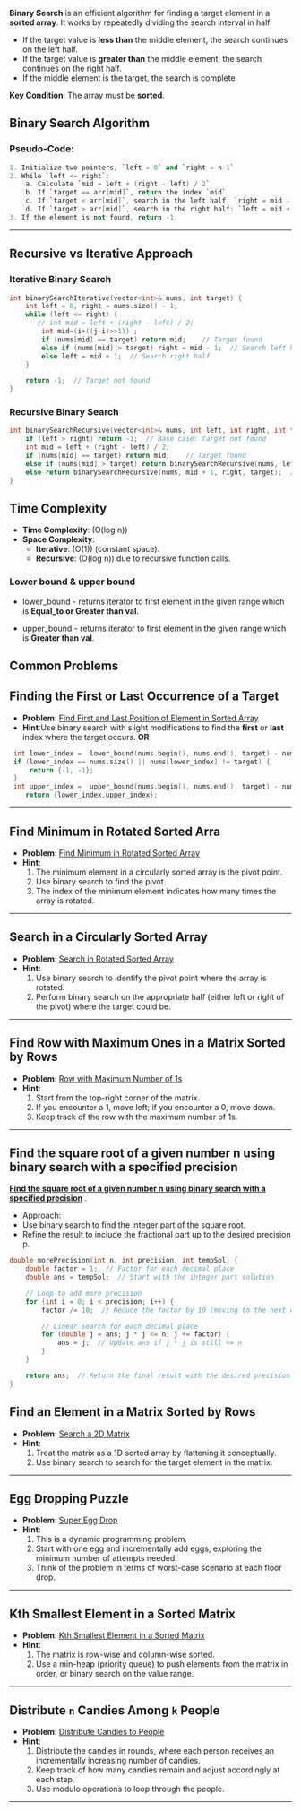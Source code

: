 **Binary Search** is an efficient algorithm for finding a target element in a **sorted array**.
It works by repeatedly dividing the search interval in half

- If the target value is **less than** the middle element, the search continues on the left half.
- If the target value is **greater than** the middle element, the search continues on the right half.
- If the middle element is the target, the search is complete.

**Key Condition**: The array must be **sorted**.

## Binary Search Algorithm

### Pseudo-Code:

```cpp
1. Initialize two pointers, `left = 0` and `right = n-1`
2. While `left <= right`:
    a. Calculate `mid = left + (right - left) / 2`
    b. If `target == arr[mid]`, return the index `mid`
    c. If `target < arr[mid]`, search in the left half: `right = mid - 1`
    d. If `target > arr[mid]`, search in the right half: `left = mid + 1`
3. If the element is not found, return -1.
```

---

## Recursive vs Iterative Approach

### Iterative Binary Search

```cpp
int binarySearchIterative(vector<int>& nums, int target) {
    int left = 0, right = nums.size() - 1;
    while (left <= right) {
       // int mid = left + (right - left) / 2;
        int mid=(i+((j-i)>>1)) ;
        if (nums[mid] == target) return mid;    // Target found
        else if (nums[mid] > target) right = mid - 1;  // Search left half
        else left = mid + 1;  // Search right half
    }

    return -1;  // Target not found
}
```

### Recursive Binary Search

```cpp
int binarySearchRecursive(vector<int>& nums, int left, int right, int target) {
    if (left > right) return -1;  // Base case: Target not found
    int mid = left + (right - left) / 2;
    if (nums[mid] == target) return mid;    // Target found
    else if (nums[mid] > target) return binarySearchRecursive(nums, left, mid - 1, target);  // Search left half
    else return binarySearchRecursive(nums, mid + 1, right, target);  // Search right half
}
```

## Time Complexity

- **Time Complexity**: (O(log n))
- **Space Complexity**:
  - **Iterative**: (O(1)) (constant space).
  - **Recursive**: (O(log n)) due to recursive function calls.

### Lower bound & upper bound

- lower_bound - returns iterator to first element in the given range which is **Equal_to or Greater than val**.

- upper_bound - returns iterator to first element in the given range which is **Greater than val**.

## Common Problems

## Finding the First or Last Occurrence of a Target

- **Problem**: [Find First and Last Position of Element in Sorted Array](https://leetcode.com/problems/find-first-and-last-position-of-element-in-sorted-array/)
- **Hint**:Use binary search with slight modifications to find the **first** or **last** index where the target occurs.
  **OR**

```cpp
 int lower_index =  lower_bound(nums.begin(), nums.end(), target) - nums.begin() ;
 if (lower_index == nums.size() || nums[lower_index] != target) {
     return {-1, -1};
 }
 int upper_index =  upper_bound(nums.begin(), nums.end(), target) - nums.begin() - 1 ;
    return {lower_index,upper_index};
```

---

## Find Minimum in Rotated Sorted Arra

- **Problem**: [Find Minimum in Rotated Sorted Array](https://leetcode.com/problems/find-minimum-in-rotated-sorted-array/)
- **Hint**:
  1. The minimum element in a circularly sorted array is the pivot point.
  2. Use binary search to find the pivot.
  3. The index of the minimum element indicates how many times the array is rotated.

---

## Search in a Circularly Sorted Array

- **Problem**: [Search in Rotated Sorted Array](https://leetcode.com/problems/search-in-rotated-sorted-array/)
- **Hint**:
  1. Use binary search to identify the pivot point where the array is rotated.
  2. Perform binary search on the appropriate half (either left or right of the pivot) where the target could be.

---

## Find Row with Maximum Ones in a Matrix Sorted by Rows

- **Problem**: [Row with Maximum Number of 1s](https://www.tutorialcup.com/array/row-maximum-number-1s.htm)
- **Hint**:
  1. Start from the top-right corner of the matrix.
  2. If you encounter a 1, move left; if you encounter a 0, move down.
  3. Keep track of the row with the maximum number of 1s.

---

## Find the square root of a given number n using binary search with a specified precision

[**Find the square root of a given number n using binary search with a specified precision**](https://leetcode.com/problems/sqrtx/description/) .

- Approach:
- Use binary search to find the integer part of the square root.
- Refine the result to include the fractional part up to the desired precision p.

```cpp
double morePrecision(int n, int precision, int tempSol) {
    double factor = 1;  // Factor for each decimal place
    double ans = tempSol;  // Start with the integer part solution

    // Loop to add more precision
    for (int i = 0; i < precision; i++) {
        factor /= 10;  // Reduce the factor by 10 (moving to the next decimal place)

        // Linear search for each decimal place
        for (double j = ans; j * j <= n; j += factor) {
            ans = j;  // Update ans if j * j is still <= n
        }
    }

    return ans;  // Return the final result with the desired precision
}
```

## Find an Element in a Matrix Sorted by Rows

- **Problem**: [Search a 2D Matrix](https://leetcode.com/problems/search-a-2d-matrix/)
- **Hint**:
  1. Treat the matrix as a 1D sorted array by flattening it conceptually.
  2. Use binary search to search for the target element in the matrix.

---

## Egg Dropping Puzzle

- **Problem**: [Super Egg Drop](https://leetcode.com/problems/super-egg-drop/)
- **Hint**:
  1. This is a dynamic programming problem.
  2. Start with one egg and incrementally add eggs, exploring the minimum number of attempts needed.
  3. Think of the problem in terms of worst-case scenario at each floor drop.

---

## Kth Smallest Element in a Sorted Matrix

- **Problem**: [Kth Smallest Element in a Sorted Matrix](https://leetcode.com/problems/kth-smallest-element-in-a-sorted-matrix/)
- **Hint**:
  1. The matrix is row-wise and column-wise sorted.
  2. Use a min-heap (priority queue) to push elements from the matrix in order, or binary search on the value range.

---

## Distribute `n` Candies Among `k` People

- **Problem**: [Distribute Candies to People](https://leetcode.com/problems/distribute-candies-to-people/)
- **Hint**:
  1. Distribute the candies in rounds, where each person receives an incrementally increasing number of candies.
  2. Keep track of how many candies remain and adjust accordingly at each step.
  3. Use modulo operations to loop through the people.

---

